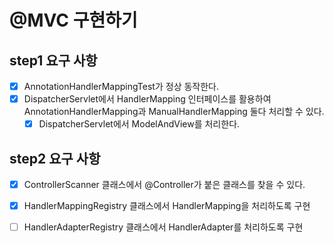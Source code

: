 # @MVC 구현하기

## step1 요구 사항 
- [x] AnnotationHandlerMappingTest가 정상 동작한다.
- [x] DispatcherServlet에서 HandlerMapping 인터페이스를 활용하여 AnnotationHandlerMapping과 ManualHandlerMapping 둘다 처리할 수 있다.
    - [x] DispatcherServlet에서 ModelAndView를 처리한다. 

## step2 요구 사항 
- [x] ControllerScanner 클래스에서 @Controller가 붙은 클래스를 찾을 수 있다. 
- [x] HandlerMappingRegistry 클래스에서 HandlerMapping을 처리하도록 구현
- [ ] HandlerAdapterRegistry 클래스에서 HandlerAdapter를 처리하도록 구현 








